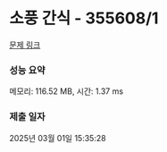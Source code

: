 # 소풍 간식 - 355608/1 

[문제 링크](https://level.goorm.io/exam/355608/%EC%86%8C%ED%92%8D-%EA%B0%84%EC%8B%9D/quiz/1) 

### 성능 요약

메모리: 116.52 MB, 시간: 1.37 ms

### 제출 일자

2025년 03월 01일 15:35:28

